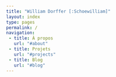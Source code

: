 ```yaml
---
title: "William Dorffer [:Schoewilliam]"
layout: index
type: pages
permalink: /
navigation:
 - title: À propos
   url: "#about"
 - title: Projets
   url: "#projects"
 - title: Blog
   url: "#blog"
---
```

